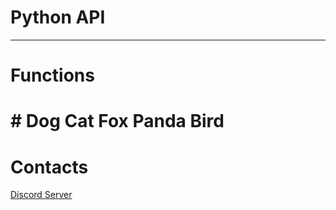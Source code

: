 # Python API

----

# Functions

# # Dog Cat Fox Panda Bird

# Contacts
<a href="https://discord.gg/sf4qaA64EB">Discord Server</a>
